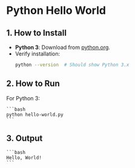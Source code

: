 # Python Hello World

## 1. How to Install
- **Python 3**: Download from [python.org](https://www.python.org/downloads/).
- Verify installation:
    ```bash
    python --version  # Should show Python 3.x
    ```

## 2. How to Run  
For Python 3:

    ```bash
    python hello-world.py
    ```

## 3. Output
    ```bash
    Hello, World!
    ```
